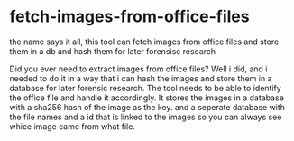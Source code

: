 # fetch-images-from-office-files
the name says it all, this tool can fetch images from office files and store them in a db and hash them for later forensisc research


Did you ever need to extract images from office files?
Well i did, and i needed to do it in a way that i can hash the images and store them in a database for later forensic research.
The tool needs to be able to identify the office file and handle it accordingly.
It stores the images in a database with a sha256 hash of the image as the key.
and a seperate database with the file names and a id that is linked to the images so you can always see whice image came from what file.
